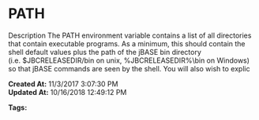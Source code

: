 # PATH

Description The PATH environment variable contains a list of all directories that contain executable programs. As a minimum, this should contain the shell default values plus the path of the jBASE bin directory (i.e. $JBCRELEASEDIR/bin on unix, %JBCRELEASEDIR%\bin on Windows) so that jBASE commands are seen by the shell. You will also wish to explic  

**Created At:** 11/3/2017 3:07:30 PM  
**Updated At:** 10/16/2018 12:49:12 PM  

**Tags:**
<badge text='environment variables' vertical='middle' />
